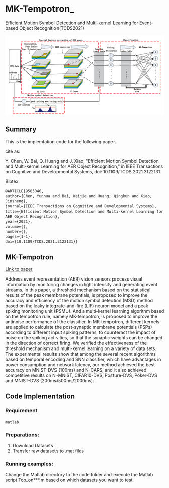 # MK-Tempotron_
Efficient Motion Symbol Detection and Multi-kernel Learning for Event-based Object Recognition(TCDS2021)

![imgage](https://github.com/BEJ97/MK-Tempotron/blob/main/image/framework%20of%20MK-Tempotron.png)
## Summary
This is the implemtation code for the following paper.

cite as:

Y. Chen, W. Bai, Q. Huang and J. Xiao, "Efficient Motion Symbol Detection and Multi-kernel Learning for AER Object Recognition," in IEEE Transactions on Cognitive and Developmental Systems, doi: 10.1109/TCDS.2021.3122131.

Bibtex:

```
@ARTICLE{9585046,
author={Chen, Yunhua and Bai, Weijie and Huang, Qingkun and Xiao, Jinsheng},
journal={IEEE Transactions on Cognitive and Developmental Systems},
title={Efficient Motion Symbol Detection and Multi-kernel Learning for AER Object Recognition},
year={2021},
volume={},
number={},
pages={1-1},
doi={10.1109/TCDS.2021.3122131}}
```

## MK-Tempotron

[Link to paper](https://ieeexplore.ieee.org/document/9585046)

Address event representation (AER) vision sensors process visual information by monitoring changes in light intensity and generating event streams. In this paper, a threshold mechanism based on the statistical results of the peak membrane potentials, is proposed to improve the accuracy and efficiency of the motion symbol detection (MSD) method based on the leaky integrate-and-fire (LIF) neuron model and a peak spiking monitoring unit (PSMU). And a multi-kernel learning algorithm based on the tempotron rule, namely MK-tempotron, is proposed to improve the antinoise performance of the classifier. In MK-tempotron, different kernels are applied to calculate the post-synaptic membrane potentials (PSPs) according to different input spiking patterns, to counteract the impact of noise on the spiking activities, so that the synaptic weights can be changed in the direction of correct firing. We verified the effectiveness of the threshold mechanism and multi-kernel learning on a variety of data sets. The experimental results show that among the several recent algorithms based on temporal encoding and SNN classifier, which have advantages in power consumption and network latency, our method achieved the best accuracy on MNIST-DVS (100ms) and N-CARS, and it also achieved competitive results on N-MNIST, CIFAR10-DVS, Posture-DVS, Poker-DVS and MNIST-DVS (200ms/500ms/2000ms).

## Code Implementation
### Requirement
```
matlab
```
### Preparations:
1. Download Datasets 
2. Transfer raw datasets to .mat files
### Running examples:
Change the Matlab directory to the code folder and execute the Matlab script Top_on***.m based on which datasets you want to test.
